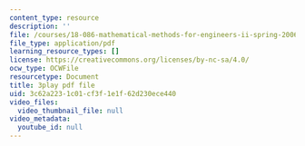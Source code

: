 ```yaml
---
content_type: resource
description: ''
file: /courses/18-086-mathematical-methods-for-engineers-ii-spring-2006/3c62a2231c01cf3f1e1f62d230ece440_HHwDX-3IPT0.pdf
file_type: application/pdf
learning_resource_types: []
license: https://creativecommons.org/licenses/by-nc-sa/4.0/
ocw_type: OCWFile
resourcetype: Document
title: 3play pdf file
uid: 3c62a223-1c01-cf3f-1e1f-62d230ece440
video_files:
  video_thumbnail_file: null
video_metadata:
  youtube_id: null
---
```

